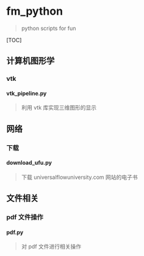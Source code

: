 # fm_python
> python scripts for fun

[TOC]

## <gl>计算机图形学

### vtk
#### vtk_pipeline.py
> 利用 vtk 库实现三维图形的显示

## <network>网络
### 下载
#### download_ufu.py
> 下载 universalflowuniversity.com 网站的电子书

## <file>文件相关

### pdf 文件操作

#### pdf.py

> 对 pdf 文件进行相关操作